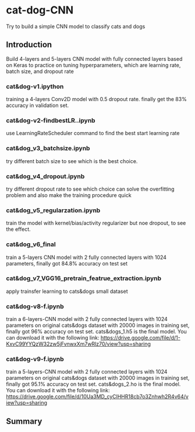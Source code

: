# cat-dog-CNN
Try to build a simple CNN model to classify cats and dogs

## Introduction

Build 4-layers and 5-layers CNN model with fully connected layers based on Keras to practice on tuning hyperparameters, which are learning rate, batch size, and dropout rate

### cat&dog-v1.ipython 
  training a 4-layers Conv2D model with 0.5 dropout rate. finally get the 83% accuracy in validation set.<br>
  
### cat&dog-v2-findbestLR..ipynb 
  use LearningRateScheduler command to find the best start learning rate

### cat&dog_v3_batchsize.ipynb
  try different batch size to see which is the best choice.
  
### cat&dog_v4_dropout.ipynb
  try different dropout rate to see which choice can solve the overfitting problem and also make the training procedure quick
  
### cat&dog_v5_regularzation.ipynb
  train the model with kernel/bias/activity regularizer but noe dropout, to see the effect.
  
### cat&dog_v6_final
  train a 5-layers CNN model with 2 fully connected layers with 1024 parameters, finally got 84.8% accuracy on test set

### cat&dog_v7_VGG16_pretrain_featrue_extraction.ipynb
  apply trainsfer learning to cats&dogs small dataset
  
### cat&dog-v8-f.ipynb
  train a 6-layers-CNN model with 2 fully connected layers with 1024 parameters on original cats&dogs dataset with 20000 images in training set, finally got 96% accuracy on test set. cats&dogs_1.h5 is the final model. You can download it with the following link: https://drive.google.com/file/d/1-KxvC99YYQzW32zw5jFvnwxXm7wRlz70/view?usp=sharing
  
### cat&dog-v9-f.ipynb
  train a 5-layers-CNN model with 2 fully connected layers with 1024 parameters on original cats&dogs dataset with 20000 images in training set, finally got 95.1% accuracy on test set. cats&dogs_2.ho is the final model. You can download it with the following link: https://drive.google.com/file/d/10Ua3MD_cyClHHR18cb7o3Znhwh2R4v64/view?usp=sharing
  
## Summary
  
